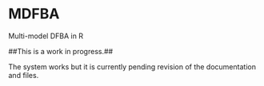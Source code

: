 # MDFBA
Multi-model DFBA in R

##This is a work in progress.##

The system works but it is currently pending revision of the documentation and files.
